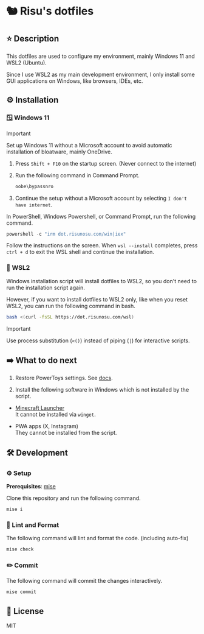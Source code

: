 # 🐿 Risu's dotfiles

## ⭐ Description

This dotfiles are used to configure my environment, mainly Windows 11 and WSL2 (Ubuntu).

Since I use WSL2 as my main development environment, I only install some GUI applications on Windows, like browsers, IDEs, etc.

## ⚙️ Installation

### 🪟 Windows 11

<!-- cspell:ignore bypassnro -->

> [!IMPORTANT]
> Set up Windows 11 without a Microsoft account to avoid automatic installation of bloatware, mainly OneDrive.
>
> 1. Press `Shift + F10` on the startup screen. (Never connect to the internet)
> 2. Run the following command in Command Prompt.
>
>    ```cmd
>    oobe\bypassnro
>    ```
>
> 3. Continue the setup without a Microsoft account by selecting `I don't have internet`.

In PowerShell, Windows Powershell, or Command Prompt, run the following command.

```powershell
powershell -c "irm dot.risunosu.com/win|iex"
```

Follow the instructions on the screen. When `wsl --install` completes, press `ctrl + d` to exit the WSL shell and continue the installation.

### 🐧 WSL2

Windows installation script will install dotfiles to WSL2, so you don't need to run the installation script again.

However, if you want to install dotfiles to WSL2 only, like when you reset WSL2, you can run the following command in bash.

```bash
bash <(curl -fsSL https://dot.risunosu.com/wsl)
```

> [!IMPORTANT]
> Use process substitution (`<()`) instead of piping (`|`) for interactive scripts.

## ➡️ What to do next

<!-- cspell:ignore powertoys -->

1. Restore PowerToys settings. See [docs](https://learn.microsoft.com/en-us/windows/powertoys/general#backup--restore).

2. Install the following software in Windows which is not installed by the script.

- [Minecraft Launcher](https://aka.ms/minecraftClientGameCoreWindows)  
  It cannot be installed via `winget`.

- PWA apps (X, Instagram)  
  They cannot be installed from the script.

## 🛠️ Development

### ⚙️ Setup

**Prerequisites**: [mise](https://mise.jdx.dev/)

Clone this repository and run the following command.

```bash
mise i
```

### 🧵 Lint and Format

The following command will lint and format the code. (including auto-fix)

```bash
mise check
```

### ✏️ Commit

The following command will commit the changes interactively.

```bash
mise commit
```

## 📜 License

MIT
